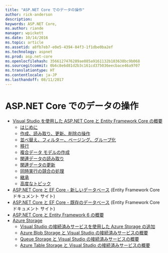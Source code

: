 ```yaml
---
title: "ASP.NET Core でのデータの操作"
author: rick-anderson
description: 
keywords: ASP.NET Core,
ms.author: riande
manager: wpickett
ms.date: 10/14/2016
ms.topic: article
ms.assetid: a8fb7eb7-e0e5-4394-84f3-1f1dbe0ba2ef
ms.technology: aspnet
ms.prod: asp.net-core
ms.openlocfilehash: 3566127476289ae085a9161132b103638bc9b068
ms.sourcegitcommit: 0b6c8e6d81d2b3c161cd375036eecbace46a9707
ms.translationtype: HT
ms.contentlocale: ja-JP
ms.lasthandoff: 08/11/2017
---
```

# <a name="working-with-data-in-aspnet-core"></a>ASP.NET Core でのデータの操作 

*   [Visual Studio を使用した ASP.NET Core と Entity Framework Core の概要](ef-mvc/index.md)
    *   [はじめに](ef-mvc/intro.md)
    *   [作成、読み取り、更新、削除の操作](ef-mvc/crud.md)
    *   [並べ替え、フィルター、ページング、グループ化](ef-mvc/sort-filter-page.md)
    *   [移行](ef-mvc/migrations.md)
    *   [複合データ モデルの作成](ef-mvc/complex-data-model.md)
    *   [関連データの読み取り](ef-mvc/read-related-data.md)
    *   [関連データの更新](ef-mvc/update-related-data.md)
    *   [同時実行の競合の処理](ef-mvc/concurrency.md)
    *   [継承](ef-mvc/inheritance.md)
    *   [高度なトピック](ef-mvc/advanced.md)
* [ASP.NET Core と EF Core - 新しいデータベース](https://docs.microsoft.com/ef/core/get-started/aspnetcore/new-db) (Entity Framework Core ドキュメント サイト)
* [ASP.NET Core と EF Core - 既存のデータベース](https://docs.microsoft.com/ef/core/get-started/aspnetcore/existing-db) (Entity Framework Core ドキュメント サイト)
*   [ASP.NET Core と Entity Framework 6 の概要](entity-framework-6.md)
*   [Azure Storage](azure-storage/index.md)
    *   [Visual Studio の接続済みサービスを使用した Azure Storage の追加](https://azure.microsoft.com/documentation/articles/vs-azure-tools-connected-services-storage/)
    *   [Azure Blob Storage と Visual Studio の接続済みサービスの概要](https://azure.microsoft.com/documentation/articles/vs-storage-aspnet5-getting-started-blobs/)
    *   [Queue Storage と Visual Studio の接続済みサービスの概要](https://azure.microsoft.com/documentation/articles/vs-storage-aspnet5-getting-started-queues/)
    *   [Azure Table Storage と Visual Studio の接続済みサービスの概要](https://azure.microsoft.com/documentation/articles/vs-storage-aspnet5-getting-started-tables/)
